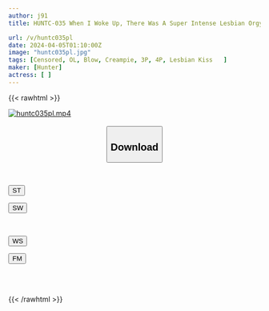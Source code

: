 ```yaml
---
author: j91
title: HUNTC-035 When I Woke Up, There Was A Super Intense Lesbian Orgy Right In Front Of Me! After A Drinking Party At Work, Three Extremely Frustrated Big-breasted Female Bosses Come To My Room And Have A Drink At Home! I Drank Too Much

url: /v/huntc035pl
date: 2024-04-05T01:10:00Z
image: "huntc035pl.jpg"
tags: [Censored, OL, Blow, Creampie, 3P, 4P, Lesbian Kiss	]
maker: [Hunter]
actress: [ ]
---
```



{{< rawhtml >}}

<div class="video" data-videoid="vWmrLygwoxC4VmZ">
    <a href="javascript:;">
        <img src="/v/huntc035pl/huntc035pl.jpg" width="WIDTH" height="HEIGHT" alt="huntc035pl.mp4" loading="lazy">
    </a>
</div>

<script type="text/javascript" src="https://j91.asia/asset/on-demand-st.js"></script>

<br>
  <link rel="stylesheet" href="https://j91.asia/asset/bs5.css">
  
  <center>
  <button class="btn btn-primary" type="button" data-bs-toggle="collapse" data-bs-target=".multi-collapse" aria-expanded="false" aria-controls="multiCollapseExample1 multiCollapseExample2"><h2>Download</h2></button></center>
</p>
<div class="row">
  <div class="col">
    <div class="collapse multi-collapse" id="multiCollapseExample1">
      <div class="card card-body">
	      	      <br>
<div class="buttons">  
<p><a href="https://streamtape.to/v/vWmrLygwoxC4VmZ" target="_blank"><button class="btn-hover color-3"><i class="fa fa-download"></i> ST</button></a></p>
<p><a href="https://asnwish.com/0prae49q7y3m" target="_blank"><button class="btn-hover color-2"><i class="fa fa-download"></i> SW</button></a></p></div>
    </div>
  </div>
</div>
  <div class="col">
    <div class="collapse multi-collapse" id="multiCollapseExample2">
      <div class="card card-body">
	      <br>
<div class="buttons">
<p><a href="https://wolfstream.tv/z9z9vwkzjjm8"><button class="btn-hover color-9"><i class="fa fa-download"></i> WS</button></a></p>
<p><a href="https://filemoon.sx/d/yalsa27o8s1y"><button class="btn-hover color-8"><i class="fa fa-download"></i> FM</button></a></p></div>
<br><br>
      </div>
    </div>
  </div>
</div>

{{< /rawhtml >}}